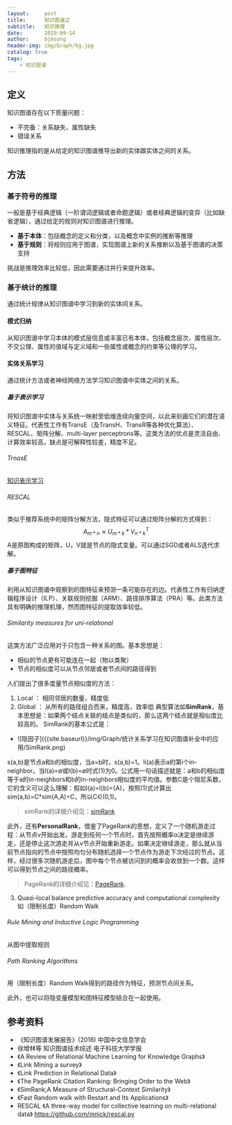 ```yaml
---
layout:     post
title:      知识图谱之
subtitle:   知识推理
date:       2019-09-14
author:     bjmsong
header-img: img/Graph/kg.jpg
catalog: true
tags:
    - 知识图谱
---
```


## 定义

知识图谱存在以下质量问题：

- 不完备：关系缺失、属性缺失
- 错误关系

知识推理指的是从给定的知识图谱推导出新的实体跟实体之间的关系。

## 方法
### 基于符号的推理
一般是基于经典逻辑（一阶谓词逻辑或者命题逻辑）或者经典逻辑的变异（比如缺省逻辑），通过给定的规则对知识图谱进行推理。
- **基于本体**：包括概念的定义和分类，以及概念中实例的推断等推理
- **基于规则**：将规则应用于图谱，实现图谱上新的关系推断以及基于图谱的决策支持

挑战是推理效率比较低，因此需要通过并行来提升效率。

### 基于统计的推理
通过统计规律从知识图谱中学习到新的实体间关系。
#### 模式归纳
从知识图谱中学习本体的模式层信息或丰富已有本体，包括概念层次、属性层次、不交公理、属性的值域与定义域和一些属性或概念的约束等公理的学习。
#### 实体关系学习
通过统计方法或者神经网络方法学习知识图谱中实体之间的关系。
##### 基于表示学习
将知识图谱中实体与关系统一映射至低维连续向量空间，以此来刻画它们的潜在语义特征。代表性工作有TransE（及TransH、TransR等各种优化算法）、RESCAL、矩阵分解、multi-layer perceptrons等。这类方法的优点是灵活自由、计算效率较高，缺点是可解释性较差，精度不足。
###### TrnasE
[知识表示学习](https://bjmsong.github.io/2019/09/13/%E7%9F%A5%E8%AF%86%E5%9B%BE%E8%B0%B1%E4%B9%8B%E4%BA%8C%E7%9F%A5%E8%AF%86%E8%A1%A8%E7%A4%BA%E5%AD%A6%E4%B9%A0/)
###### RESCAL
类似于推荐系统中的矩阵分解方法，隐式特征可以通过矩阵分解的方式得到：
$$A_{m*n} \approx U_{m*k} * V_{n*k}^T$$
A是原图构成的矩阵，U，V就是节点的隐式变量。可以通过SGD或者ALS迭代求解。

##### 基于图特征
利用从知识图谱中观察到的图特征来预测一条可能存在的边。代表性工作有归纳逻辑程序设计（ILP）、关联规则挖掘（ARM）、路径排序算法（PRA）等。此类方法具有明确的推理机理，然而图特征的提取效率较低。
###### Similarity measures for uni-relational 
这类方法广泛应用对于只包含一种关系的图。基本思想是：
- 相似的节点更有可能连在一起（物以类聚）
- 节点的相似度可以从节点邻居或者节点间的路径得到

人们提出了很多度量节点相似度的方法：
1. Local ： 相同邻居的数量，精度低
2. Global ： 从所有的路径组合而来，精度高，效率低
典型算法如**SimRank**，基本思想是：如果两个结点关联的结点是类似的，那么这两个结点就是相似度比较高的。
SimRank的基本公式是：

<ul> 
<li markdown="1"> 
![隐因子]({{site.baseurl}}/img/Graph/统计关系学习在知识图谱补全中的应用/SimRank.png) 
</li> 
</ul> 

s(a,b)是节点a和b的相似度，当a=b时，s(a,b)=1。Ii(a)表示a的第i个in-neighbor。当I(a)=∅或I(b)=∅时式(1)为0。公式用一句话描述就是：a和b的相似度等于a的in-neighbors和b的in-neighbors相似度的平均值。参数C是个阻尼系数，它的含义可以这么理解：假如I(a)=I(b)={A}，按照(1)式计算出sim(a,b)=C*sim(A,A)=C，所以C∈(0,1)。

>simRank的详细介绍见：[simRank](https://bjmsong.github.io/2019/09/04/SimRank/)

此外，还有**PersonalRank**，借鉴了PageRank的思想，定义了一个随机游走过程：从节点v开始出发。游走到任何一个节点时，首先按照概率α决定是继续游走，还是停止这次游走并从v节点开始重新游走。如果决定继续游走，那么就从当前节点指向的节点中按照均匀分布随机选择一个节点作为游走下次经过的节点。这样，经过很多次随机游走后，图中每个节点被访问到的概率会收敛到一个数。这样可以得到节点之间的路径概率。

>PageRank的详细介绍见：[PageRank](https://bjmsong.github.io/2019/09/04/PageRank/ "With a Title"). 

3. Quasi-local
balance predictive accuracy and computational complexity
如（限制长度）Random Walk

###### Rule Mining and Inductive Logic Programming
从图中提取规则

###### Path Ranking Algorithms
用（限制长度）Random Walk得到的路径作为特征，预测节点间关系。

此外，也可以将隐变量模型和图特征模型结合在一起使用。


## 参考资料
- 《知识图谱发展报告》(2018) 中国中文信息学会
- 徐增林等 知识图谱技术综述 电子科技大学学报
- 《A Review of Relational Machine Learning for Knowledge Graphs》
- 《Link Mining a survey》
- 《Link Prediction in Relational Data》
- 《The PageRank Citation Ranking: Bringing Order to the Web》
- 《SimRank;A Measure of Structural-Context Similarity》
- 《Fast Random walk with Restart and Its Applications》
- RESCAL
《A three-way model for collective learning on multi-relational data》
https://github.com/mnick/rescal.py

